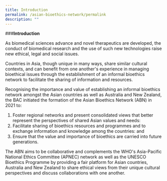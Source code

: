 ```yaml
---
title: Introduction
permalink: /asian-bioethics-network/permalink
description: ""
---
```

###**Introduction**

As biomedical sciences advance and novel therapeutics are developed, the conduct of biomedical research and the use of such new technologies raise new ethical, legal and social issues.

Countries in Asia, though unique in many ways, share similar cultural contexts, and can benefit from one another's experience in managing bioethical issues through the establishment of an informal bioethics network to facilitate the sharing of information and resources.

Recognising the importance and value of establishing an informal bioethics network amongst the Asian countries as well as Australia and New Zealand, the BAC initiated the formation of the Asian Bioethics Network (ABN) in 2021 to:

1. Foster regional networks and present consolidated views that better represent the perspectives of shared Asian values and needs:
2. Facilitate sharing of bioethics resources and programmes and to exchange information and knowledge among the countries: and 
3. Ensure that the value and importance of bioethics are carried into future generations.

The ABN aims to be collaborative and complements the WHO's Asia-Pacific National Ethics Committee (APNEC) network as well as the UNESCO Bioethics Programme by providing a fair platform for Asian countries, Australia and New Zealand to share ethical views from their unique cultural perspectives and discuss collaborations with one another.